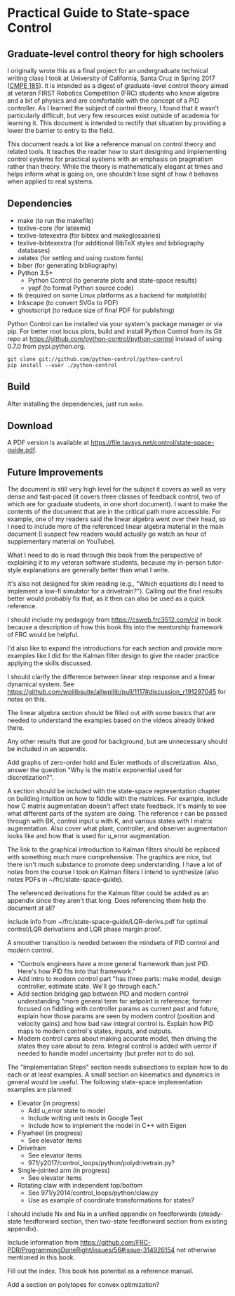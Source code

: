 # Practical Guide to State-space Control
## Graduate-level control theory for high schoolers

I originally wrote this as a final project for an undergraduate technical writing class I took at University of California, Santa Cruz in Spring 2017 ([CMPE 185](https://cmpe185-spring17-01.courses.soe.ucsc.edu/)). It is intended as a digest of graduate-level control theory aimed at veteran FIRST Robotics Competition (FRC) students who know algebra and a bit of physics and are comfortable with the concept of a PID controller. As I learned the subject of control theory, I found that it wasn't particularly difficult, but very few resources exist outside of academia for learning it. This document is intended to rectify that situation by providing a lower the barrier to entry to the field.

This document reads a lot like a reference manual on control theory and related tools. It teaches the reader how to start designing and implementing control systems for practical systems with an emphasis on pragmatism rather than theory. While the theory is mathematically elegant at times and helps inform what is going on, one shouldn't lose sight of how it behaves when applied to real systems.

## Dependencies

* make (to run the makefile)
* texlive-core (for latexmk)
* texlive-latexextra (for bibtex and makeglossaries)
* texlive-bibtexextra (for additional BibTeX styles and bibliography databases)
* xelatex (for setting and using custom fonts)
* biber (for generating bibliography)
* Python 3.5+
  * Python Control (to generate plots and state-space results)
  * yapf (to format Python source code)
* tk (required on some Linux platforms as a backend for matplotlib)
* Inkscape (to convert SVGs to PDF)
* ghostscript (to reduce size of final PDF for publishing)

Python Control can be installed via your system's package manager or via pip. For better root locus plots, build and install Python Control from its Git repo at https://github.com/python-control/python-control instead of using 0.7.0 from pypi.python.org.

```
git clone git://github.com/python-control/python-control
pip install --user ./python-control
```

## Build

After installing the dependencies, just run `make`.

## Download

A PDF version is available at https://file.tavsys.net/control/state-space-guide.pdf.

## Future Improvements

The document is still very high level for the subject it covers as well as very
dense and fast-paced (it covers three classes of feedback control, two of which
are for graduate students, in one short document). I want to make the contents
of the document that are in the critical path more accessible. For example, one
of my readers said the linear algebra went over their head, so I need to include
more of the referenced linear algebra material in the main document (I suspect
few readers would actually go watch an hour of supplementary material on
YouTube).

What I need to do is read through this book from the perspective of explaining
it to my veteran software students, because my in-person tutor-style
explanations are generally better than what I write.

It's also not designed for skim reading (e.g., "Which equations do I need to
implement a low-fi simulator for a drivetrain?"). Calling out the final results
better would probably fix that, as it then can also be used as a quick
reference.

I should include my pedagogy from https://csweb.frc3512.com/ci/ in book because
a description of how this book fits into the mentorship framework of FRC would
be helpful.

I'd also like to expand the introductions for each section and provide more
examples like I did for the Kalman filter design to give the reader practice
applying the skills discussed.

I should clarify the difference between linear step response and a linear
dynamical system. See
https://github.com/wpilibsuite/allwpilib/pull/1117#discussion_r191297045 for
notes on this.

The linear algebra section should be filled out with some basics that are needed
to understand the examples based on the videos already linked there.

Any other results that are good for background, but are unnecessary should be
included in an appendix.

Add graphs of zero-order hold and Euler methods of discretization. Also, answer
the question "Why is the matrix exponential used for discretization?".

A section should be included with the state-space representation chapter on
building intuition on how to fiddle with the matrices. For example, include how
C matrix augmentation doesn't affect state feedback. It's mainly to see what
different parts of the system are doing. The reference r can be passed through
with BK, control input u with K, and various states with I matrix augmentation.
Also cover what plant, controller, and observer augmentation looks like and how
that is used for u_error augmentation.

The link to the graphical introduction to Kalman filters should be replaced with
something much more comprehensive. The graphics are nice, but there isn't much
substance to promote deep understanding. I have a lot of notes from the course I
took on Kalman filters I intend to synthesize (also notes PDFs in
~/frc/state-space-guide).

The referenced derivations for the Kalman filter could be added as an appendix
since they aren't that long. Does referencing them help the document at all?

Include info from ~/frc/state-space-guide/LQR-derivs.pdf for optimal control/LQR
derivations and LQR phase margin proof.

A smoother transition is needed between the mindsets of PID control and modern
control.

* "Controls engineers have a more general framework than just PID. Here's how
  PID fits into that framework."
* Add intro to modern control part "has three parts: make model, design
  controller, estimate state. We'll go through each."
* Add section bridging gap between PID and modern control understanding "more
  general term for setpoint is reference; former focused on fiddling with
  controller params as current past and future, explain how those params are
  seen by modern control (position and velocity gains) and how bad raw integral
  control is. Explain how PID maps to modern control's states, inputs, and
  outputs.
* Modern control cares about making accurate model, then driving the states they
  care about to zero. Integral control is added with uerror if needed to handle
  model uncertainty (but prefer not to do so).

The "Implementation Steps" section needs subsections to explain how to do each
or at least examples. A small section on kinematics and dynamics in general
would be useful. The following state-space implementation examples are planned:

* Elevator (in progress)
  * Add u_error state to model
  * Include writing unit tests in Google Test
  * Include how to implement the model in C++ with Eigen
* Flywheel (in progress)
  * See elevator items
* Drivetrain
  * See elevator items
  * 971/y2017/control_loops/python/polydrivetrain.py?
* Single-jointed arm (in progress)
  * See elevator items
* Rotating claw with independent top/bottom
  * See 971/y2014/control_loops/python/claw.py
  * Use as example of coordinate transformations for states?

I should include Nx and Nu in a unified appendix on feedforwards (steady-state
feedforward section, then two-state feedforward section from existing appendix).

Include information from
https://github.com/FRC-PDR/ProgrammingDoneRight/issues/56#issue-314926154 not
otherwise mentioned in this book.

Fill out the index. This book has potential as a reference manual.

Add a section on polytopes for convex optimization?
